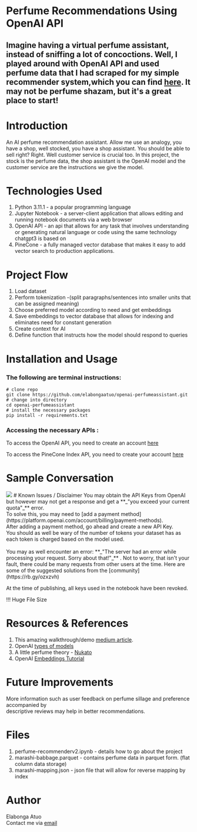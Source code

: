 # Perfume Recommendations Using OpenAI API
## Imagine having a virtual perfume assistant, instead of sniffing a lot of concoctions. Well, I played around with OpenAI API and used perfume data that I had scraped for my simple recommender system,which you can find [here](https://nukato-front.onrender.com). It may not be perfume shazam, but it's a great place to start!

# Introduction
An AI perfume recommendation assistant. Allow me use an analogy, you have a shop, well stocked, you have a shop assistant. You should be able to sell right? Right. Well customer service is crucial too. In this project, the stock is the perfume data, the shop assistant is the OpenAI model and the customer service are the instructions we give the model.

# Technologies Used
1. Python 3.11.1 -  a popular programming language
2. Jupyter Notebook -  a server-client application that allows editing and running notebook documents via a web browser
3. OpenAI API - an api  that allows for any task that involves understanding or generating natural language or code using the same technology chatgpt3 is based on
4. PineCone - a fully managed vector database that makes it easy to add vector search to production applications.

# Project Flow
1. Load dataset
2. Perform tokenization -(split paragraphs/sentences into smaller units that can be assigned meaning)
3. Choose preferred model according to need and get embeddings
4. Save embeddings to vector database that allows for indexing and eliminates need for constant generation
5. Create context for AI
6. Define function that instructs how the model should respond to queries



# Installation and Usage
### The following are terminal instructions:
``` # clone repo ```<br>
``` git clone https://github.com/elabongaatuo/openai-perfumeassistant.git ```<br>
``` # change into directory ```<br>
``` cd openai-perfumeassistant ```<br>
``` # install the necessary packages ```<br>
``` pip install -r requirements.txt ```<br>

### Accessing the necessary APIs :
To access the OpenAI API, you need to create an account [here](https://rb.gy/ifuche) <br>

To access the PineCone Index API, you need to create your account [here](https://rb.gy/jshent)

# Sample Conversation
<img src="images/specific2gpt3.PNG" >
# Known Issues / Disclaimer
You may obtain the API Keys from OpenAI but however may not get a response and get a **_"you exceed your current quota"_** error.<br>
To solve this, you may need to [add a payment method](https://platform.openai.com/account/billing/payment-methods).<br>
After adding a payment method, go ahead and create a new API Key. <br>
You should as well be wary of the number of tokens your dataset has as each token is charged based on the model used.<br> 
<br>
You may as well encounter an error: **_"The server had an error while processing your request. Sorry about that!"_** . Not to worry, that isn't your fault, there could be many requests from other users at the time. Here are some of the suggested solutions from the [community](https://rb.gy/ozxzvh)<br>

At the time of publishing, all keys used in the notebook have been revoked.<br>

!!! Huge File Size


# Resources & References
1. This amazing walkthrough/demo [medium article](https://rb.gy/4oqx4k).
2. OpenAI [types of models](https://platform.openai.com/docs/models/overview)
3. A little perfume theory - [Nukato](https://nukato-front.onrender.com)
4. OpenAI [Embeddings Tutorial](https://platform.openai.com/docs/tutorials/web-qa-embeddings)

#  Future Improvements
More information such as user feedback on perfume sillage and preference accompanied by<br>
descriptive reviews may help in better recommendations.

# Files
1. perfume-recommenderv2.ipynb - details how to go about the project
2. marashi-babbage.parquet -  contains perfume data in parquet form. (flat column data storage)
3. marashi-mapping.json -  json file that will allow for reverse mapping by index


# Author
Elabonga Atuo <br>
Contact me via [email](elabongaatuo@gmail.com)



